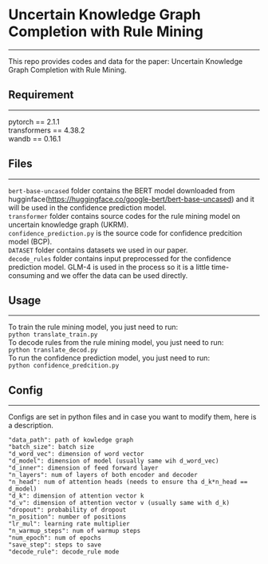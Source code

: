 # Uncertain Knowledge Graph Completion with Rule Mining
---
This repo provides codes and data for the paper: Uncertain Knowledge Graph Completion with Rule Mining.

## Requirement
---
pytorch == 2.1.1\
transformers == 4.38.2\
wandb == 0.16.1

## Files
---
`bert-base-uncased` folder contains the BERT model downloaded from hugginface(https://huggingface.co/google-bert/bert-base-uncased) and it will be used in the confidence prediction model.\
`transformer` folder contains source codes for the rule mining model on uncertain knowledge graph (UKRM).\
`confidence_prediction.py` is the source code for confidence predcition model (BCP).\
`DATASET` folder contains datasets we used in our paper.\
`decode_rules` folder contains input preprocessed for the confidence prediction model. GLM-4 is used in the process so it is a little time-consuming and we offer the data can be used directly.

## Usage
---
To train the rule mining model, you just need to run:\
`python translate_train.py`\
To decode rules from the rule mining model, you just need to run:\
`python translate_decod.py`\
To run the confidence prediction model, you just need to run:\
`python confidence_predcition.py`

## Config
---
Configs are set in python files and in case you want to modify them, here is a description.
```
"data_path": path of kowledge graph
"batch_size": batch size
"d_word_vec": dimension of word vector
"d_model": dimension of model (usually same wih d_word_vec)
"d_inner": dimension of feed forward layer
"n_layers": num of layers of both encoder and decoder
"n_head": num of attention heads (needs to ensure tha d_k*n_head == d_model)
"d_k": dimension of attention vector k
"d_v": dimension of attention vector v (usually same with d_k)
"dropout": probability of dropout
"n_position": number of positions
"lr_mul": learning rate multiplier
"n_warmup_steps": num of warmup steps
"num_epoch": num of epochs
"save_step": steps to save
"decode_rule": decode_rule mode
```
